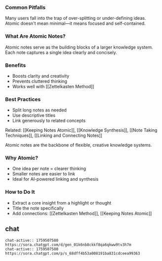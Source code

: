 ### Common Pitfalls
Many users fall into the trap of over-splitting or under-defining ideas. Atomic doesn't mean minimal—it means focused and self-contained.

### What Are Atomic Notes?
Atomic notes serve as the building blocks of a larger knowledge system. Each note captures a single idea clearly and concisely.

### Benefits
- Boosts clarity and creativity
- Prevents cluttered thinking
- Works well with [[Zettelkasten Method]]

### Best Practices
- Split long notes as needed
- Use descriptive titles
- Link generously to related concepts

Related: [[Keeping Notes Atomic]], [[Knowledge Synthesis]], [[Note Taking Techniques]], [[Linking and Connecting Notes]]

Atomic notes are the backbone of flexible, creative knowledge systems.

### Why Atomic?
- One idea per note = clearer thinking
- Smaller notes are easier to link
- Ideal for AI-powered linking and synthesis

### How to Do It
- Extract a core insight from a highlight or thought
- Title the note specifically
- Add connections: [[Zettelkasten Method]], [[Keeping Notes Atomic]]

## chat
```smart-chatgpt
chat-active:: 1759507580 https://sora.chatgpt.com/d/gen_01k6nb8ckkf8qa6qkww9tv3h7m
chat-active:: 1759507580 https://sora.chatgpt.com/p/s_68dff4b53a008191ba831cdceea99363
```

